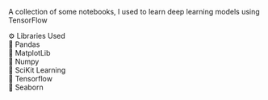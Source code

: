 A collection of some notebooks, I used to learn deep learning models using TensorFlow 

⚙ Libraries Used </br>
  🔹 Pandas </br>
  🔹 MatplotLib </br>
  🔹 Numpy </br>
  🔹 SciKit Learning </br>
  🔹 Tensorflow </br>
  🔹 Seaborn </br>
  

